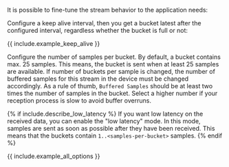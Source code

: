 <!---
Pass the following parameters in the include directive:
- example_keep_alive - code snippet for keep alive interval
- example_all_options - code snippet for all options
- describe_low_latency - true/false
--->


It is possible to fine-tune the stream behavior to the application needs:

Configure a keep alive interval, then you get a bucket latest after the configured interval, regardless whether the bucket is full or not:

{{ include.example_keep_alive }}

Configure the number of samples per bucket. By default, a bucket contains max. 25 samples. This means, the bucket is sent when at least 25 samples are available. If number of buckets per sample is changed, the number of buffered samples for this stream in the device must be changed accordingly.
As a rule of thumb, `Buffered Samples` should be at least two times the number of samples in the bucket. Select a higher number if your reception process is slow to avoid buffer overruns.

{% if include.describe_low_latency %}
If you want low latency on the received data, you can enable the "low latency" mode. In this mode, samples are sent as soon as possible after they have been received. This means that the buckets contain `1..<samples-per-bucket>` samples.
{% endif %}

{{ include.example_all_options }}
